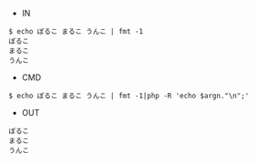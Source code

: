 - IN

```
$ echo ぽるこ まるこ うんこ | fmt -1
ぽるこ
まるこ
うんこ
```

- CMD

```
$ echo ぽるこ まるこ うんこ | fmt -1|php -R 'echo $argn."\n";'
```

- OUT

```
ぽるこ
まるこ
うんこ
```
